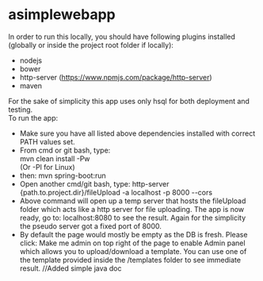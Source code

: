# asimplewebapp
In order to run this locally, you should have following plugins installed (globally or inside the project root folder if locally):  
- nodejs
- bower
- http-server (https://www.npmjs.com/package/http-server)
- maven  

For the sake of simplicity this app uses only hsql for both deployment and testing.  
To run the app:  
- Make sure you have all listed above dependencies installed with correct PATH values set.
- From cmd or git bash, type:  
mvn clean install -Pw  
(Or -Pl for Linux)  
- then: mvn spring-boot:run
- Open another cmd/git bash, type: http-server {path.to.project.dir}/fileUpload -a localhost -p 8000 --cors
- Above command will open up a temp server that hosts the fileUpload folder which acts like a http server for file uploading. The
app is now ready, go to: localhost:8080 to see the result. Again for the simplicity the pseudo server got a fixed port of 8000.
- By default the page would mostly be empty as the DB is fresh. Please click: Make me admin on top right of the page to 
enable Admin panel which allows you to upload/download a template. You can use one of the template provided inside the /templates folder
to see immediate result.
//Added simple java doc